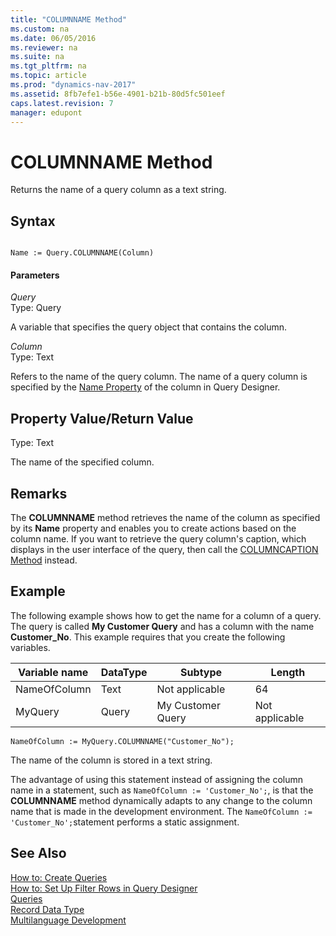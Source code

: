 ```yaml
---
title: "COLUMNNAME Method"
ms.custom: na
ms.date: 06/05/2016
ms.reviewer: na
ms.suite: na
ms.tgt_pltfrm: na
ms.topic: article
ms.prod: "dynamics-nav-2017"
ms.assetid: 8fb7efe1-b56e-4901-b21b-80d5fc501eef
caps.latest.revision: 7
manager: edupont
---
```

# COLUMNNAME Method
Returns the name of a query column as a text string.  
  
## Syntax  
  
```  
  
Name := Query.COLUMNNAME(Column)  
```  
  
#### Parameters  
 *Query*  
 Type: Query  
  
 A variable that specifies the query object that contains the column.  
  
 *Column*  
 Type: Text  
  
 Refers to the name of the query column. The name of a query column is specified by the [Name Property](../devenv-Name-Property.md) of the column in Query Designer.  
  
## Property Value/Return Value  
 Type: Text  
  
 The name of the specified column.  
  
## Remarks  
 The **COLUMNNAME** method retrieves the name of the column as specified by its **Name** property and enables you to create actions based on the column name. If you want to retrieve the query column's caption, which displays in the user interface of the query, then call the [COLUMNCAPTION Method](devenv-COLUMNCAPTION-Method.md) instead.  
  
## Example  
 The following example shows how to get the name for a column of a query. The query is called **My Customer Query** and has a column with the name **Customer\_No**. This example requires that you create the following variables.  
  
|Variable name|DataType|Subtype|Length|  
|-------------------|--------------|-------------|------------|  
|NameOfColumn|Text|Not applicable|64|  
|MyQuery|Query|My Customer Query|Not applicable|  
  
```  
NameOfColumn := MyQuery.COLUMNNAME("Customer_No");  
```  
  
 The name of the column is stored in a text string.  
  
 The advantage of using this statement instead of assigning the column name in a statement, such as `NameOfColumn := 'Customer_No';`, is that the **COLUMNNAME** method dynamically adapts to any change to the column name that is made in the development environment. The `NameOfColumn := 'Customer_No';`statement performs a static assignment.  
  
## See Also  
 [How to: Create Queries](How-to--Create-Queries.md)   
 [How to: Set Up Filter Rows in Query Designer](How-to--Set-Up-Filter-Rows-in-Query-Designer.md)   
 [Queries](Queries.md)   
 [Record Data Type](Record-Data-Type.md)   
 [Multilanguage Development](Multilanguage-Development.md)